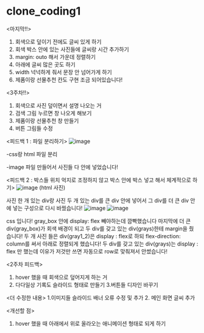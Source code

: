 # clone_coding1

<마지막!!>
1. 회색으로 덮이기 전에도 글씨 있게 하기
2. 회색 박스 안에 있는 사진들에 글씨랑 시간 추가하기
3. margin: outo 해서 가운데 정렬하기
4. 아래에 글씨 많은 곳도 하기
5. width 넉넉하게 줘서 문장 안 넘어가게 하기
6. 제품이랑 선물추천 칸도 구현 조금 되어있습니다!

<3주차!!>
1. 회색으로 사진 덮이면서 설명 나오는 거
2. 검색 그림 누르면 창 나오게 해보기
3. 제품이랑 선물추천 창 만들기
4. 버튼 그림들 수정


<피드백 1 : 파일 분리하기>
![image](https://user-images.githubusercontent.com/105366292/178192763-246c6fa6-8e2c-4a01-ba5e-d730e4d60594.png)

-css랑 html 파일 분리

-image 파일 만들어서 사진들 다 안에 넣었습니다!

<피드백 2 : 박스들 위치 억지로 조정하지 않고 박스 안에 박스 넣고 해서 체계적으로 하기>
![image](https://user-images.githubusercontent.com/105366292/178192819-2195dd6e-f781-4c65-ae03-315c65262b54.png)
(html 사진)

사진 한 개 있는 div랑 사진 두 개 있는 div를 큰 div 안에 넣어서 그 div를 더 큰 div 안에 넣는 구성으로 다시 바꿨습니다!
![image](https://user-images.githubusercontent.com/105366292/178192901-c41a8803-daa3-4d69-9dc5-8c66ed5078b3.png)
![image](https://user-images.githubusercontent.com/105366292/178192953-b36a2ee7-7b28-474a-8e55-d4d008fceb88.png)

css 입니다! gray_box 안에 display: flex 빼야하는데 깜빡했습니다
마지막에 더 큰 div(gray_box)가 회색 배경이 되고 두 div를 갖고 있는 div(grays)한테 margin을 줬습니다!
두 개 사진 들은 div(gray1_2)은 display : flex로 하되 flex-direction: column를 써서 아래로 정렬되게 했습니다!
두 div를 갖고 있는 div(grays)는 display : flex 만 했는데 이유가 저것만 쓰면 자동으로 row로 맞춰져서 안썼습니다!

<2주차 피드백>
1. hover 했을 때 회색으로 덮어지게 하는 거
2. 다다일상 기록도 슬라이드 형태로 만들기
3.버튼들 디자인 바꾸기

<더 수정한 내용>
1.이미지들 슬라이드 배너 오류 수정 및 추가
2. 메인 화면 글씨 추가

<개선할 점>
1. hover 했을 때 아래에서 위로 올라오는 애니메이션 형태로 되게 하기
